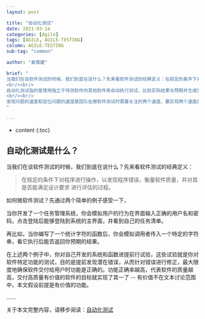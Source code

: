 ```yaml
---
layout: post

title: "自动化测试"
date: 2021-03-14
categories: [Agile]
tags: [AGILE, AGILE-TESTING]
column: AGILE-TESTING
sub-tag: "common"

author: "袁慎建"

brief: "
当我们在谈软件测试的时候，我们到底在说什么？先来看软件测试的经典定义：在规定的条件下对程序进行操作，以发现程序错误，衡量软件质量，并对其是否能满足设计要求进行评估的过程。
<br/><br/>
自动化测试指的是使用独立于待测软件的其他软件来自动执行测试、比较实际结果与预期并生成测试报告这一过程。在测试流程已经确定后，测试自动化可以自动执行的一些重复但必要测试工作。也可以完成手动测试几乎不可能完成的测试。
<br/><br/>
发现问题的速度和定位问题的速度是团队在做软件测试时需要关注的两个速度。要实现两个速度的提升，单纯依靠传统的手工测试是不够的。传统绿皮火车靠人工烧煤，速度永远也快不起来。引入了全车箱电力动力系统后的高铁，速度发生了质的飞跃。自动化测试就是软件测试中的高铁，并且造价比高铁便宜无数倍。
"

---
```


* content
{:toc}


## 自动化测试是什么？

当我们在谈软件测试的时候，我们到底在说什么？先来看软件测试的经典定义：
>在规定的条件下对程序进行操作，以发现程序错误，衡量软件质量，并对其是否能满足设计要求
进行评估的过程。

如何做软件测试？先通过两个简单的例子感受一下，

当你开发了一个任务管理系统，你会模拟用户的行为在界面输入正确的用户名和密码，点击登陆后能够登陆到系统的主界面，并看到自己的任务清单。

再比如，当你编写了一个统计字符的函数后，你会模拟调用者传入一个特定的字符串，看它执行后能否返回你预期的结果。

在上述两个例子中，你对自己开发的系统和函数进提前行试验，这些试验就是你对软件特定功能的测试，目的是提前发现潜在错误，从而针对错误进行修正，最大限度地确保软件交付给用户时功能是正确的。功能正确率越高，代表软件的质量越高，交付高质量有价值的软件的目标就实现了其一了 -- 有价值不在文本讨论范围中，本文假设前提是有价值的功能。

......

关于本文完整内容，请移步阅读：[自动化测试](https://www.yuque.com/yuanshenjian/agile/automated-testing/)